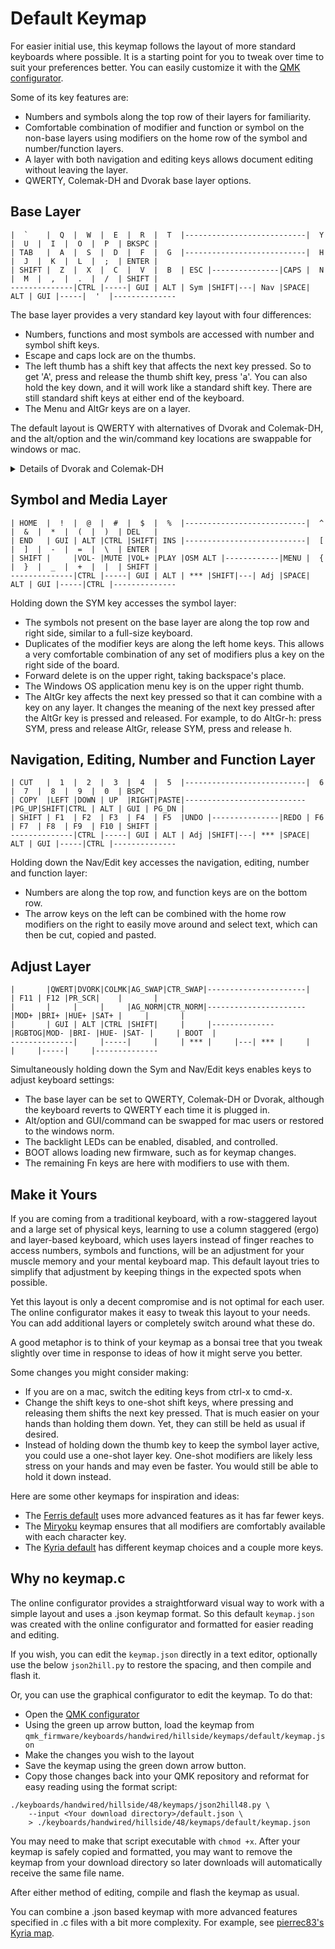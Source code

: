 # Default Keymap

For easier initial use, this keymap follows the layout of more standard keyboards where possible. It is a starting point for you to tweak over time to suit your preferences better. You can easily customize it with the [QMK configurator](https://config.qmk.fm/#/hillside/48/LAYOUT).

Some of its key features are:
- Numbers and symbols along the top row of their layers for familiarity.
- Comfortable combination of modifier and function or symbol on the non-base layers
  using modifiers on the home row of the symbol and number/function layers.
- A layer with both navigation and editing keys allows document editing without leaving the layer.
- QWERTY, Colemak-DH and Dvorak base layer options.

## Base Layer

```
|  `    |  Q  |  W  |  E  |  R  |  T  |---------------------------|  Y  |  U  |  I  |  O  |  P  | BKSPC |
| TAB   |  A  |  S  |  D  |  F  |  G  |---------------------------|  H  |  J  |  K  |  L  |  ;  | ENTER |
| SHIFT |  Z  |  X  |  C  |  V  |  B  | ESC |---------------|CAPS |  N  |  M  |  ,  |  .  |  /  | SHIFT |
--------------|CTRL |-----| GUI | ALT | Sym |SHIFT|---| Nav |SPACE| ALT | GUI |-----|  '  |--------------
```

The base layer provides a very standard key layout with four differences:

- Numbers, functions and most symbols are accessed with number and symbol shift keys.
- Escape and caps lock are on the thumbs.
- The left thumb has a shift key that affects the next key pressed. So to get 'A', press and release the thumb shift key, press 'a'. You can also hold the key down, and it will work like a standard shift key. There are still standard shift keys at either end of the keyboard.
- The Menu and AltGr keys are on a layer.

The default layout is QWERTY with alternatives of Dvorak and Colemak-DH, and the alt/option and the win/command key locations are swappable for windows or mac.


<details>
<summary>Details of Dvorak and Colemak-DH</summary>
The Dvorak and Colemak-DH base layers
  have identical non-alpha and non-symbol keys as the QWERTY base layer.

```
Dvorak
|  `    |  '  |  ,  |  .  |  P  |  Y  |---------------------------|  F  |  G  |  C  |  R  |  L  | BKSPC |
| TAB   |  A  |  O  |  E  |  U  |  I  |---------------------------|  D  |  H  |  T  |  N  |  S  | ENTER |
| SHIFT |  ;  |  Q  |  J  |  K  |  X  | ESC |---------------|CAPS |  B  |  M  |  W  |  V  |  Z  | SHIFT |
--------------|CTRL |-----| GUI | ALT | Sym |SHIFT|---| Nav |SPACE| ALT | GUI |-----|  /  |--------------

Colemak-DH
|  `    |  Q  |  W  |  F  |  P  |  B  |---------------------------|  J  |  L  |  U  |  Y  |  ;  | BKSPC |
| TAB   |  A  |  R  |  S  |  T  |  G  |---------------------------|  M  |  N  |  E  |  I  |  O  | ENTER |
| SHIFT |  Z  |  X  |  C  |  D  |  V  | ESC |---------------|CAPS |  K  |  H  |  ,  |  .  |  /  | SHIFT |
--------------|CTRL |-----| GUI | ALT | Sym |SHIFT|---| Nav |SPACE| ALT | GUI |-----|  '  |--------------
```
</details>

## Symbol and Media Layer

```
| HOME  |  !  |  @  |  #  |  $  |  %  |---------------------------|  ^  |  &  |  *  |  (  |  )  | DEL   |
| END   | GUI | ALT |CTRL |SHIFT| INS |---------------------------|  [  |  ]  |  -  |  =  |  \  | ENTER |
| SHIFT |     |VOL- |MUTE |VOL+ |PLAY |OSM ALT |------------|MENU |  {  |  }  |  _  |  +  |  |  | SHIFT |
--------------|CTRL |-----| GUI | ALT | *** |SHIFT|---| Adj |SPACE| ALT | GUI |-----|CTRL |--------------
```
Holding down the SYM key accesses the symbol layer:

- The symbols not present on the base layer are along the top row and right side, similar to a full-size keyboard.
- Duplicates of the modifier keys are along the left home keys. This allows a very comfortable combination of any set of modifiers plus a key on the right side of the board.
- Forward delete is on the upper right, taking backspace's place.
- The Windows OS application menu key is on the upper right thumb.
- The AltGr key affects the next key pressed so that it can combine with a key on any layer. It changes the meaning of the next key pressed after the AltGr key is pressed and released. For example, to do AltGr-h: press SYM, press and release AltGr, release SYM, press and release h.

## Navigation, Editing, Number and Function Layer

```
| CUT   |  1  |  2  |  3  |  4  |  5  |---------------------------|  6  |  7  |  8  |  9  |  0  | BSPC  |
| COPY  |LEFT |DOWN | UP  |RIGHT|PASTE|---------------------------|PG_UP|SHIFT|CTRL | ALT | GUI | PG_DN |
| SHIFT | F1  | F2  | F3  | F4  | F5  |UNDO |---------------|REDO | F6  | F7  | F8  | F9  | F10 | SHIFT |
--------------|CTRL |-----| GUI | ALT | Adj |SHIFT|---| *** |SPACE| ALT | GUI |-----|CTRL |--------------
```
Holding down the Nav/Edit key accesses the navigation, editing, number and function layer:

- Numbers are along the top row, and function keys are on the bottom row.
- The arrow keys on the left can be combined with the home row modifiers on the right to easily move around and select text, which can then be cut, copied and pasted.


## Adjust Layer
```
|       |QWERT|DVORK|COLMK|AG_SWAP|CTR_SWAP|----------------------|     | F11 | F12 |PR_SCR|    |       |
|       |     |     |     |AG_NORM|CTR_NORM|----------------------|MOD+ |BRI+ |HUE+ |SAT+ |     |       |
|       | GUI | ALT |CTRL |SHIFT|     |     |--------------|RGBTOG|MOD- |BRI- |HUE- |SAT- |     | BOOT  |
--------------|     |-----|     |     | *** |     |---| *** |     |     |     |-----|     |--------------
```
Simultaneously holding down the Sym and Nav/Edit keys enables keys to adjust keyboard settings:

- The base layer can be set to QWERTY, Colemak-DH or Dvorak, although the keyboard reverts to QWERTY each time it is plugged in.
- Alt/option and GUI/command can be swapped for mac users or restored to the windows norm.
- The backlight LEDs can be enabled, disabled, and controlled.
- BOOT allows loading new firmware, such as for keymap changes.
- The remaining Fn keys are here with modifiers to use with them.

## Make it Yours

If you are coming from a traditional keyboard,
  with a row-staggered layout and a large set of physical keys,
  learning to use a column staggered (ergo) and layer-based keyboard,
  which uses layers instead of finger reaches to access numbers, symbols and functions,
  will be an adjustment for your muscle memory and your mental keyboard map.
This default layout tries to simplify that adjustment by keeping things in the expected spots when possible.

Yet this layout is only a decent compromise and is not optimal for each user.
The online configurator makes it easy to tweak this layout to your needs.
You can add additional layers or completely switch around what these do.

A good metaphor is to think of your keymap as a bonsai tree that you tweak slightly over time
  in response to ideas of how it might serve you better.

Some changes you might consider making:
- If you are on a mac, switch the editing keys from ctrl-x to cmd-x.
- Change the shift keys to one-shot shift keys,
  where pressing and releasing them shifts the next key pressed.
  That is much easier on your hands than holding them down.
  Yet, they can still be held as usual if desired.
- Instead of holding down the thumb key to keep the symbol layer active,
  you could use a one-shot layer key.
  One-shot modifiers are likely less stress on your hands and may even be faster.
  You would still be able to hold it down instead.

Here are some other keymaps for inspiration and ideas:
- The [Ferris default](https://github.com/qmk/qmk_firmware/tree/master/keyboards/ferris/keymaps/default) uses more advanced features as it has far fewer keys.
- The [Miryoku](https://github.com/manna-harbour/miryoku/tree/master/docs/reference) keymap ensures that all modifiers are comfortably available with each character key.
- The [Kyria default](https://github.com/qmk/qmk_firmware/tree/master/keyboards/splitkb/kyria/keymaps/default) has different keymap choices and a couple more keys.



## Why no keymap.c

The online configurator provides a straightforward visual way to work with a simple layout
  and uses a .json keymap format.
So this default ```keymap.json``` was created with the online configurator
  and formatted for easier reading and editing.

If you wish, you can edit the ```keymap.json``` directly in a text editor, optionally use the below ```json2hill.py``` to restore the spacing, and then compile and flash it.

Or, you can use the graphical configurator to edit the keymap. To do that:

- Open the [QMK configurator](https://config.qmk.fm/#/handwired/hillside/LAYOUT)
- Using the green up arrow button, load the keymap from ```qmk_firmware/keyboards/handwired/hillside/keymaps/default/keymap.json```
- Make the changes you wish to the layout
- Save the keymap using the green down arrow button.
- Copy those changes back into your QMK repository and reformat for easy reading using the format script:
```
./keyboards/handwired/hillside/48/keymaps/json2hill48.py \
    --input <Your download directory>/default.json \
    > ./keyboards/handwired/hillside/48/keymaps/default/keymap.json
```
   You may need to make that script executable with ```chmod +x```. After your keymap is safely copied and formatted, you may want to remove the keymap from your download directory so later downloads will automatically receive the same file name.

After either method of editing, compile and flash the keymap as usual.

You can combine a .json based keymap with more advanced features specified in .c files
  with a bit more complexity.
For example, see
[pierrec83's Kyria map](https://github.com/qmk/qmk_firmware/tree/master/keyboards/splitkb/kyria/keymaps/pierrec83).